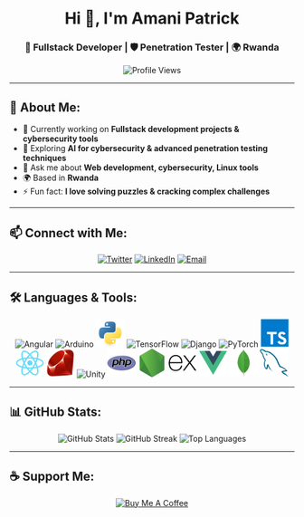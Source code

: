 <h1 align="center">Hi 👋, I'm Amani Patrick</h1>
<h3 align="center">🚀 Fullstack Developer | 🛡️ Penetration Tester | 🌍 Rwanda</h3>

<p align="center">
  <img src="https://komarev.com/ghpvc/?username=amani-patrick&label=Profile%20views&color=0e75b6&style=flat" alt="Profile Views" />
</p>

---

## 🚀 About Me:
- 🔭 Currently working on **Fullstack development projects & cybersecurity tools**  
- 🌱 Exploring **AI for cybersecurity & advanced penetration testing techniques**  
- 💬 Ask me about **Web development, cybersecurity, Linux tools**  
- 🌍 Based in **Rwanda**  
- ⚡ Fun fact: **I love solving puzzles & cracking complex challenges**

---

## 📫 Connect with Me:
<p align="center">
  <a href="https://twitter.com/AmaniPazzo3" target="_blank"><img src="https://img.icons8.com/color/48/000000/twitter.png" alt="Twitter" /></a>
  <a href="www.linkedin.com/in/amani-patrick-15b2a6345" target="_blank"><img src="https://img.icons8.com/color/48/000000/linkedin.png" alt="LinkedIn" /></a>
  <a href="mailto:pazzoamani@gmail.com"><img src="https://img.icons8.com/color/48/000000/gmail.png" alt="Email" /></a>
</p>

---

## 🛠️ Languages & Tools:
<p align="center">
  <img src="https://angular.io/assets/images/logos/angular/angular.svg" alt="Angular" width="50" height="50"/>
  <img src="https://cdn.worldvectorlogo.com/logos/arduino-1.svg" alt="Arduino" width="50" height="50"/>
  <img src="https://raw.githubusercontent.com/devicons/devicon/master/icons/python/python-original.svg" alt="Python" width="50" height="50"/>
  <img src="https://upload.wikimedia.org/wikipedia/commons/2/2d/Tensorflow_logo.svg" alt="TensorFlow" width="50" height="50"/>
  <img src="https://cdn.worldvectorlogo.com/logos/django.svg" alt="Django" width="50" height="50"/>
  <img src="https://upload.wikimedia.org/wikipedia/commons/1/10/PyTorch_logo_icon.svg" alt="PyTorch" width="50" height="50"/>
  <img src="https://raw.githubusercontent.com/devicons/devicon/master/icons/typescript/typescript-original.svg" alt="TypeScript" width="50" height="50"/>
  <img src="https://raw.githubusercontent.com/devicons/devicon/master/icons/react/react-original.svg" alt="React" width="50" height="50"/>
  <img src="https://raw.githubusercontent.com/devicons/devicon/master/icons/ruby/ruby-original.svg" alt="Ruby" width="50" height="50"/>
  <img src="https://cdn.worldvectorlogo.com/logos/unity-69.svg" alt="Unity" width="50" height="50"/>
  <img src="https://raw.githubusercontent.com/devicons/devicon/master/icons/php/php-original.svg" alt="PHP" width="50" height="50"/>
  <img src="https://raw.githubusercontent.com/devicons/devicon/master/icons/nodejs/nodejs-original.svg" alt="Node.js" width="50" height="50"/>
  <img src="https://raw.githubusercontent.com/devicons/devicon/master/icons/express/express-original.svg" alt="Express.js" width="50" height="50"/>
  <img src="https://raw.githubusercontent.com/devicons/devicon/master/icons/vuejs/vuejs-original.svg" alt="Vue.js" width="50" height="50"/>
  <img src="https://raw.githubusercontent.com/devicons/devicon/master/icons/mongodb/mongodb-original.svg" alt="MongoDB" width="50" height="50"/>
  <img src="https://raw.githubusercontent.com/devicons/devicon/master/icons/mysql/mysql-original.svg" alt="MySQL" width="50" height="50"/>
</p>

---

## 📊 GitHub Stats:
<p align="center">
  <img src="https://github-readme-stats.vercel.app/api?username=amani-patrick&show_icons=true&theme=radical" alt="GitHub Stats" width="48%"/>
  <img src="https://github-readme-streak-stats.herokuapp.com/?user=amani-patrick&theme=radical" alt="GitHub Streak" width="48%"/>
  <img src="https://github-readme-stats.vercel.app/api/top-langs?username=amani-patrick&layout=compact&theme=radical" alt="Top Languages" width="48%"/>
</p>

---

## ☕ Support Me:
<p align="center">
  <a href="https://www.buymeacoffee.com/amani" target="_blank"><img src="https://cdn.buymeacoffee.com/buttons/v2/default-yellow.png" height="50" width="210" alt="Buy Me A Coffee"></a>
</p>
